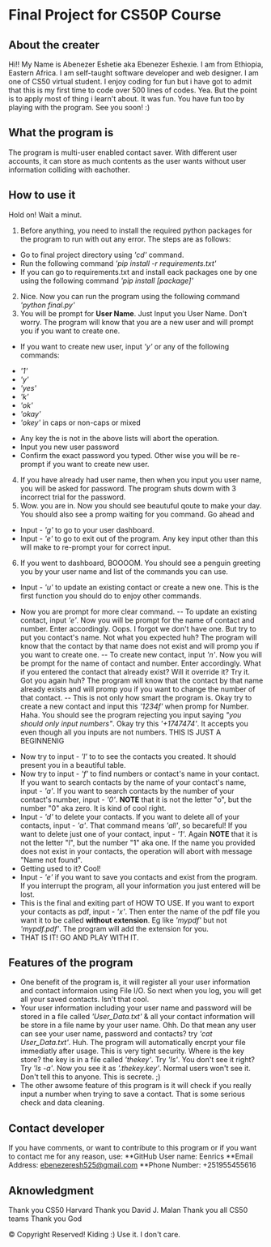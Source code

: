 # Final Project for CS50P Course


## About the creater
Hi!! My Name is Abenezer Eshetie aka Ebenezer Eshexie. I am from Ethiopia, Eastern Africa. I am self-taught software developer and web designer. I am one of CS50 virtual student. I enjoy coding for fun but i have got to admit that this is my first time to code over 500 lines of codes. Yea. But the point is to apply most of thing i learn't about. It was fun. You have fun too by playing with the program. See you soon! :)

## What the program is
The program is multi-user enabled contact saver. With different user accounts, it can store as much contents as the user wants without user information colliding with eachother.

## How to use it
Hold on! Wait a minut.
1. Before anything, you need to install the required python packages for the program to run with out any error. The steps are as follows:
* Go to final project directory using _'cd'_ command.
* Run the following command _'pip install -r requirements.txt'_
* If you can go to requirements.txt and install eack packages one by one using the following command _'pip install [package]'_
2. Nice. Now you can run the program using the following command _'python final.py'_
3. You will be prompt for __User Name__. Just Input you User Name. Don't worry. The program will know that you are a new user and will prompt you if you want to create one.
* If you want to create new user, input _'y'_ or any of the following commands:
- _'1'_
- _'y'_
- _'yes'_
- _'k'_
- _'ok'_
- _'okay'_
- _'okey'_  in caps or non-caps or mixed
* Any key the is not in the above lists will abort the operation.
* Input you new user password
* Confirm the exact password you typed. Other wise you will be re-prompt if you want to create new user.
4. If you have already had user name, then when you input you user name, you will be asked for password. The program shuts dowm with 3 incorrect trial for the password.
5. Wow. you are in. Now you should see beautuful qoute to make your day. You should also see a promp waiting for you command. Go ahead and 
* Input - _'g'_ to go to your user dashboard.
* Input - _'e'_ to go to exit out of the program. Any key input other than this will make to re-prompt your for correct input.
6. If you went to dashboard, BOOOOM. You should see a penguin greeting you by your user name and list of the commands you can use.
* Input - _'u'_ to update an existing contact or create a new one. This is the first function you should do to enjoy other commands.
- Now you are prompt for more clear command. 
-- To update an existing contact, input _'e'_. Now you will be prompt for the name of contact and number. Enter accordingly. Oops. I forgot we don't have one. But try to put you contact's name. Not what you expected huh? The program will know that the contact by that name does not exist and will promp you if you want to create one. 
-- To create new contact,  input _'n'_. Now you will be prompt for the name of contact and number. Enter accordingly. What if you entered the contact that already exist? Will it override it? Try it. Got you again huh? The program will know that the contact by that name already exists and will promp you if you want to change the number of that contact.
-- This is not only how smart the program is. Okay try to create a new contact and input this _'1234f'_ when promp for Number. Haha. You should see the program rejecting you input saying _"you should only input numbers"_. Okay try this _'+1747474'_. It accepts you even though all you inputs are not numbers. THIS IS JUST A BEGINNENIG
* Now try to input - _'l'_ to to see the contacts you created. It should present you in a beautiful table.
* Now try to input - _'f'_ to find numbers or contact's name in your contact. If you want to search contacts by the name of your contact's name, input - _'a'_. If you want to search contacts by the number of your contact's number, input - _'0'_. __NOTE__ that it is not the letter "o", but the number "0" aka zero. It is kind of cool right.
* Input - _'d'_ to delete your contacts. If you want to delete all of your contacts, input - _'a'_. That command means _'all'_, so becareful! If you want to delete just one of your contact, input - _'1'_. Again __NOTE__ that it is not the letter "l", but the number "1" aka one. If the name you provided does not exist in your contacts, the operation will abort with message "Name not found".
* Getting used to it? Cool!
* Input - _'e'_ if you want to save you contacts and exist from the program. If you interrupt the program, all your information you just entered will be lost.
* This is the final and exiting part of HOW TO USE. If you want to export your contacts as pdf, input - _'x'_.  Then enter the name of the pdf file you want it to be called __without extension__. Eg like _'mypdf'_ but not _'mypdf.pdf'_. The program will add the extension for you.
* THAT IS IT! GO AND PLAY WITH IT.
## Features of the program
* One benefit of the program is, it will register all your user information and contact informaion using File I/O. So next when you log, you will get all your saved contacts. Isn't that cool.
* Your user information including your user name and password will be stored in a file called _'User\_Data.txt'_ & all your contact information will be store in a file name by your user name. Ohh. Do that mean any user can see your user name, password and contacts? try _'cat User\_Data.txt'_. Huh. The program will automatically encrpt your file immediatly after usage. This is very tight security. Where is the key store? the key is in a file called _'thekey'_. Try _'ls'_. You don't see it right? Try _'ls -a'_. Now you see it as _'.thekey.key'_. Normal users won't see it. Don't tell this to anyone. This is secrete. ;)
* The other awsome feature of this program is it will check if you really input a number when trying to save a contact. That is some serious check and data cleaning.

## Contact developer

If you have comments, or want to contribute to this program or if you want to contact me for any reason, use:
**GitHub User name: Eenrics
**Email Address: ebenezeresh525@gmail.com
**Phone Number: +251955455616


## Aknowledgment
Thank you CS50 Harvard
Thank you David J. Malan
Thank you all CS50 teams
Thank you God

 © Copyright Reserved! Kiding :) 
 Use it. I don't care.

